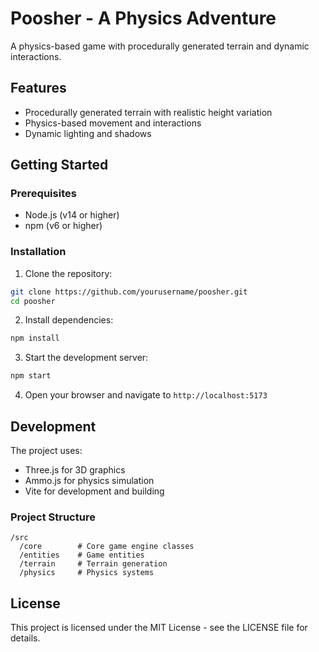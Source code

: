 # Poosher - A Physics Adventure

A physics-based game with procedurally generated terrain and dynamic interactions.

## Features

- Procedurally generated terrain with realistic height variation
- Physics-based movement and interactions
- Dynamic lighting and shadows

## Getting Started

### Prerequisites

- Node.js (v14 or higher)
- npm (v6 or higher)

### Installation

1. Clone the repository:
```bash
git clone https://github.com/yourusername/poosher.git
cd poosher
```

2. Install dependencies:
```bash
npm install
```

3. Start the development server:
```bash
npm start
```

4. Open your browser and navigate to `http://localhost:5173`

## Development

The project uses:
- Three.js for 3D graphics
- Ammo.js for physics simulation
- Vite for development and building

### Project Structure

```
/src
  /core        # Core game engine classes
  /entities    # Game entities
  /terrain     # Terrain generation
  /physics     # Physics systems
```

## License

This project is licensed under the MIT License - see the LICENSE file for details. 